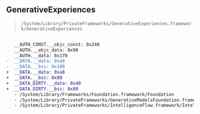 ## GenerativeExperiences

> `/System/Library/PrivateFrameworks/GenerativeExperiences.framework/GenerativeExperiences`

```diff

   __AUTH_CONST.__objc_const: 0x240
   __AUTH.__objc_data: 0x90
   __AUTH.__data: 0x170
-  __DATA.__data: 0xe8
-  __DATA.__bss: 0x100
+  __DATA.__data: 0xa8
+  __DATA.__bss: 0x80
+  __DATA_DIRTY.__data: 0x40
+  __DATA_DIRTY.__bss: 0x80
   - /System/Library/Frameworks/Foundation.framework/Foundation
   - /System/Library/PrivateFrameworks/GenerativeModelsFoundation.framework/GenerativeModelsFoundation
   - /System/Library/PrivateFrameworks/IntelligenceFlow.framework/IntelligenceFlow

```
